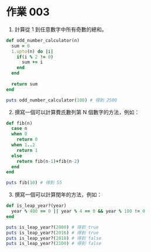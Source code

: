 # 作業 003

1. 計算從 1 到任意數字中所有奇數的總和。

```ruby
def odd_number_calculator(n)
  sum = 0
  1.upto(n) do |i|
    if(i % 2 != 0)
      sum += i
    end
  end
  
  return sum
end

puts odd_number_calculator(100) # 得到 2500
```

2. 撰寫一個可以計算費氏數列第 N 個數字的方法，例如：

```ruby
def fib(n)
  case n
  when 0
    return 0
  when 1..2
    return 1
  else 
    return fib(n-1)+fib(n-2)
  end
end

puts fib(10) # 得到 55
```

3. 撰寫一個可以計算閏年的方法，例如：

```ruby
def is_leap_year?(year)
  year % 400 == 0 || year % 4 == 0 && year % 100 != 0
end

puts is_leap_year?(2000) # 得到 true
puts is_leap_year?(2016) # 得到 true
puts is_leap_year?(2018) # 得到 false
puts is_leap_year?(2100) # 得到 false
```
